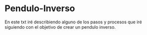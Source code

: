 # Pendulo-Inverso
En este txt iré describiendo alguno de los pasos y procesos que iré siguiendo con el objetivo de crear un pendulo inverso.
